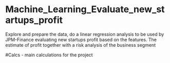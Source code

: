 # Machine_Learning_Evaluate_new_startups_profit
Explore and prepare the data, do a linear regression analysis to be used by JPM-Finance evaluating new startups profit based on the features. The estimate of profit together with a risk analysis of the business segment

#Calcs - main calculations for the project
